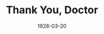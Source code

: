 ---
title: Thank You, Doctor
date: 1928-03-20
closing_date:
layout: productions
playbill:
Genres: 
- Play
- Comedy
Theatre: Theatre Jacksonville
cast:
- Denny Cort: Charles Murchison
- Dr. Gurney: George Parkhill
- John Donahue: Harry Lewis
- Mrs. Lester: Winifred Snowden
- Nurse Gray: Miriam Carter
crew:
- Director: Paul Stuart Buchanan
- Scenery: Anne C. Lalor
- Props:
  - Charlotte Bowden Perry
  - Margaret Fairlie
  - Mrs. C.J. Williams, Jr.
  - Ray Halle
understudies:
orchestra:
external_links:
---